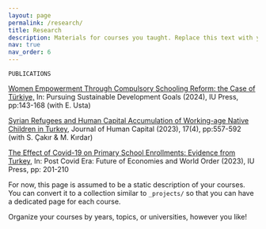 ```yaml
---
layout: page
permalink: /research/
title: Research
description: Materials for courses you taught. Replace this text with your description.
nav: true
nav_order: 6
---
```


 `PUBLICATIONS`
 
 [Women Empowerment Through Compulsory Schooling Reform: the Case of Türkiye,](https://cdn.istanbul.edu.tr/file/JTA6CLJ8T5/85209BE1B4624E1D90BBACC6D8FDAC78) In: Pursuing Sustainable Development Goals (2024), IU Press, pp:143-168 (with E. Usta)
     
 [Syrian Refugees and Human Capital Accumulation of Working-age Native Children in Turkey,](https://doi.org/10.1086/726628) Journal of Human Capital (2023), 17(4), pp:557-592 (with S. Çakır & M. Kırdar)
     
 [The Effect of Covid-19 on Primary School Enrollments: Evidence from Turkey,](https://cdn.istanbul.edu.tr/file/JTA6CLJ8T5/975913870B044D75B60AFC244663DE10) In: Post Covid Era: Future of Economies and World Order (2023), IU Press, pp: 201-210
  
 

For now, this page is assumed to be a static description of your courses. You can convert it to a collection similar to `_projects/` so that you can have a dedicated page for each course.

Organize your courses by years, topics, or universities, however you like!

